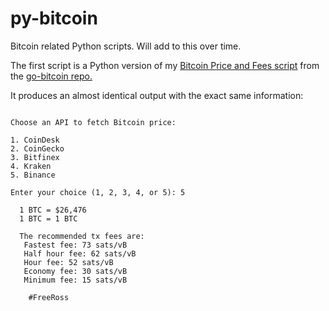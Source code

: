 # py-bitcoin

Bitcoin related Python scripts. Will add to this over time.

The first script is a Python version of my [Bitcoin Price and Fees script](https://github.com/xannythepleb/go-bitcoin/blob/main/BitcoinPriceAndFees.go) from the [go-bitcoin repo.](https://github.com/xannythepleb/go-bitcoin)

It produces an almost identical output with the exact same information:

```

Choose an API to fetch Bitcoin price:

1. CoinDesk
2. CoinGecko
3. Bitfinex
4. Kraken
5. Binance

Enter your choice (1, 2, 3, 4, or 5): 5

  1 BTC = $26,476
  1 BTC = 1 BTC

  The recommended tx fees are: 
   Fastest fee: 73 sats/vB
   Half hour fee: 62 sats/vB
   Hour fee: 52 sats/vB
   Economy fee: 30 sats/vB
   Minimum fee: 15 sats/vB

    #FreeRoss
   
```
